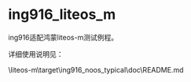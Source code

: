 # ing916_liteos_m

ing916适配鸿蒙liteos-m测试例程。

详细使用说明见：

\liteos-m\target\ing916_noos_typical\doc\README.md

